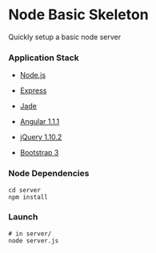 # Node Basic Skeleton #
 
Quickly setup a basic node server

### Application Stack ######

- [Node.js](http://www.nodejs.org)

- [Express](http://www.expressjs.com/)

- [Jade](http://jade-lang.com/)

- [Angular 1.1.1](http://angularjs.org/)

- [jQuery 1.10.2](jquery.com)

- [Bootstrap 3](http://getbootstrap.com/)

### Node Dependencies ######

    cd server
    npm install

### Launch ######

    # in server/
    node server.js
